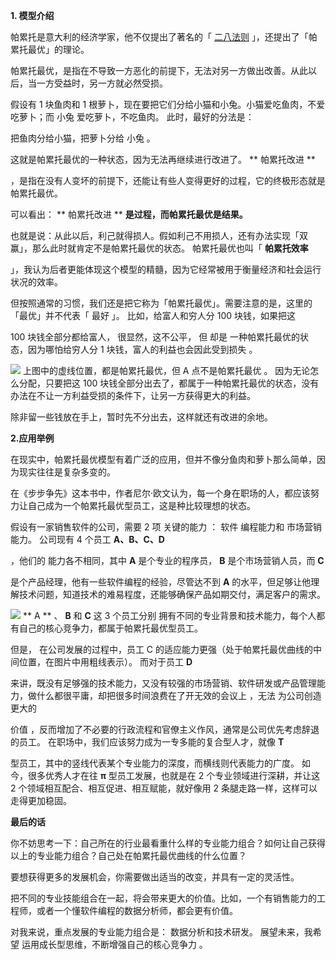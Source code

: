 **1. 模型介绍**

帕累托是意大利的经济学家，他不仅提出了著名的「 [二八法则](http://mp.weixin.qq.com/s?__biz=MzA4ODE2OTIxMw==&mid=2653477874&idx=1&sn=cffe7167aa2a92a46a3fb26147cb5bde&chksm=8bf23460bc85bd76e93a88a349571f0ba7ed9c9ea3594f63bdc9eef7059bf24708f132934d5b&scene=21#wechat_redirect) 」，还提出了「帕累托最优」的理论。  

帕累托最优，是指在不导致一方恶化的前提下，无法对另一方做出改善。从此以后，当一方受益时，另一方就必然受损。

假设有 1 块鱼肉和 1 根萝卜，现在要把它们分给小猫和小兔。小猫爱吃鱼肉，不爱吃萝卜；而  小兔  爱吃萝卜，不吃鱼肉。  此时，最好的分法是：

把鱼肉分给小猫，把萝卜分给  小兔  。

这就是帕累托最优的一种状态，因为无法再继续进行改进了。  ** 帕累托改进  **

，是指在没有人变坏的前提下，还能让有些人变得更好的过程，它的终极形态就是帕累托最优。

可以看出：  ** 帕累托改进  ** **是过程，而帕累托最优是结果。**

也就是说：从此以后，利己就得损人。假如利己不用损人，还有办法实现「双赢」，那么此时就肯定不是帕累托最优的状态。  帕累托最优也叫「 **帕累托效率**

」，我认为后者更能体现这个模型的精髓，因为它经常被用于衡量经济和社会运行状况的效率。

但按照通常的习惯，我们还是把它称为「帕累托最优」。需要注意的是，这里的「最优」并不代表「  最好  」。  比如，给富人和穷人分 100 块钱，如果把这

100 块钱全部分都给富人，  很显然，这不公平，  但  却是  一种帕累托最优的状态，因为哪怕给穷人分 1 块钱，富人的利益也会因此受到损失  。

![](https://mmbiz.qpic.cn/mmbiz_png/giaycic3UNwo3ibKDAXJX0yQiaaEjx0dpCZE42WfRibkMVicuaDj4DYaPJQtibnnrAEmaQPqUPN8E0TSiaTjdz4Aozzbqw/640?wx_fmt=png) 上图中的虚线位置，都是帕累托最优，但 A 点不是帕累托最优  。  因为无论怎么分配，只要把这 100 块钱全部分出去了，都属于一种帕累托最优的状态，没有办法在不让一方利益受损的条件下，让另一方获得更大的利益。

除非留一些钱放在手上，暂时先不分出去，这样就还有改进的余地。

**2.应用举例**

在现实中，帕累托最优模型有着广泛的应用，但并不像分鱼肉和萝卜那么简单，因为现实往往是复杂多变的。

在《步步争先》这本书中，作者尼尔·欧文认为，每一个身在职场的人，都应该努力让自己成为一个帕累托最优型员工，这是种比较理想的状态。

假设有一家销售软件的公司，需要  2 项  关键的能力  ：  软件  编程能力和  市场营销能力。  公司现有 4 个员工  **A、B、C、D**

，他们的  能力各不相同，其中 **A** 是个专业的程序员，  **B** 是个市场营销人员，而  **C**

是个产品经理，他有一些软件编程的经验，尽管达不到  **A** 的水平，但足够让他理解技术问题，知道技术的难易程度，还能够确保产品如期交付，满足客户的需求。

![](https://mmbiz.qpic.cn/mmbiz_png/giaycic3UNwo0blpT1ficPfCpovWAzPyVxLxcjE4ANfYWzTnVIAkpNL9gh2PLPuj4Eddzbhib8jJXk5B39GcX9BDTQ/640?wx_fmt=png) ** A  ** 、 **B** 和 **C** 这 3 个员工分别  拥有不同的专业背景和技术能力，每个人都有自己的核心竞争力，都属于帕累托最优型员工。

但是，  在公司发展的过程中，员工  C  的适应能力更强（处于帕累托最优曲线的中间位置，在图片中用粗线表示）。  而对于员工 **D**

来讲，既没有足够强的技术能力，又没有较强的市场营销、软件研发或产品管理能力，做什么都很平庸，却把很多时间浪费在了开无效的会议上  ，无法  为公司创造更大的

价值  ，反而增加了不必要的行政流程和官僚主义作风，通常是公司优先考虑辞退的员工。  在职场中，我们应该努力成为一专多能的复合型人才，就像 **T**

型员工，其中的竖线代表某个专业能力的深度，而横线则代表能力的广度。  如今，很多优秀人才在往 **π** 型员工发展，也就是在 2 个专业领域进行深耕，并让这 2 个领域相互配合、相互促进、相互赋能，就好像用 2 条腿走路一样，这样可以走得更加稳固。  

**最后的话**

你不妨思考一下：自己所在的行业最看重什么样的专业能力组合？如何让自己获得以上的专业能力组合？自己处在帕累托最优曲线的什么位置？

要想获得更多的发展机会，你需要做出适当的改变，并具有一定的灵活性。

把不同的专业技能组合在一起，将会带来更大的价值。比如，一个有销售能力的工程师，或者一个懂软件编程的数据分析师，都会更有价值。

对我来说，重点发展的专业能力组合是：  数据分析和技术研发。  展望未来，我希望  运用成长型思维，不断增强自己的核心竞争力  。